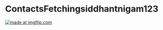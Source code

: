 # ContactsFetchingsiddhantnigam123
<a href="https://imgflip.com/gif/24eqfc"><img src="https://i.imgflip.com/24eqfc.gif" title="made at imgflip.com"/></a>
